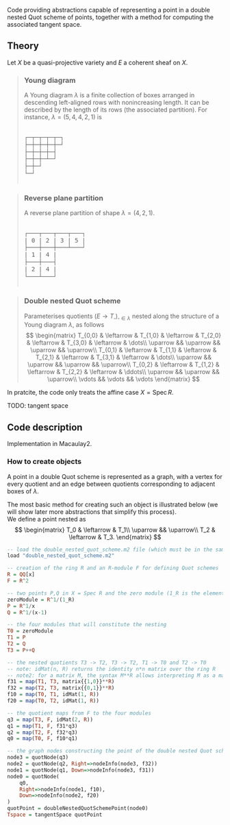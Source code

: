 Code providing abstractions capable of representing a point in a double nested Quot scheme of points, together with a method for computing the associated tangent space.


## Theory

Let $X$ be a quasi-projective variety and $E$ a coherent sheaf on $X$.

> ### Young diagram
> A Young diagram $\lambda$ is a finite collection of boxes arranged in descending left-aligned rows with nonincreasing length.
> It can be described by the length of its rows (the associated partition).
> For instance, $\lambda = (5,4,4,2,1)$ is
> <pre>
> <div style="line-height: 1.2;">
> ┌─┬─┬─┬─┬─┐
> ├─┼─┼─┼─┼─┘
> ├─┼─┼─┼─┤
> ├─┼─┼─┴─┘
> ├─┼─┘
> └─┘
> </div>
> </pre>



> ### Reverse plane partition
> A reverse plane partition of shape $\lambda= (4,2,1)$.
> <pre>
> <div style="line-height: 1.2;">
> ┌───┬───┬───┬───┐
> | 0 | 2 | 3 | 5 |
> ├───┼───┼───┴───┘
> | 1 | 4 |
> ├───┼───┤
> | 2 | 4 |
> └───┴───┘
> </div>
> </pre>




> ### Double nested Quot scheme
> Parameterises quotients $(E\rightarrow T_\square)_{\square\in\lambda}$ nested along the structure of a Young diagram $\lambda$, as follows
> $$
> \begin{matrix}
>    T_{0,0} & \leftarrow & T_{1,0} & \leftarrow & T_{2,0} & \leftarrow & T_{3,0} & \leftarrow & \dots\\
>    \uparrow && \uparrow && \uparrow && \uparrow\\
>    T_{0,1} & \leftarrow & T_{1,1} & \leftarrow & T_{2,1} & \leftarrow & T_{3,1} & \leftarrow & \dots\\
>    \uparrow && \uparrow && \uparrow && \uparrow\\
>   T_{0,2} & \leftarrow & T_{1,2} & \leftarrow & T_{2,2} & \leftarrow & \ddots\\
>    \uparrow && \uparrow && \uparrow\\
>   \vdots && \vdots && \vdots
> \end{matrix}
> $$


In pratcite, the code only treats the affine case $X = \mathrm{Spec}\, R$.

TODO: tangent space



## Code description

Implementation in Macaulay2.

### How to create objects

A point in a double Quot scheme is represented as a graph, with a vertex for every quotient and an edge between quotients corresponding to adjacent boxes of $\lambda$.

The most basic method for creating such an object is illustrated below (we will show later more abstractions that simplify this process).\
We define a point nested as 
$$
\begin{matrix}
    T_0 & \leftarrow & T_1\\
    \uparrow && \uparrow\\
    T_2 & \leftarrow & T_3.
\end{matrix}
$$

```haskell
-- load the double_nested_quot_scheme.m2 file (which must be in the same directory)
load "double_nested_quot_scheme.m2"

-- creation of the ring R and an R-module F for defining Quot schemes
R = QQ[x]
F = R^2

-- two points P,Q in X = Spec R and the zero module (1_R is the element 1 in the ring R)
zeroModule = R^1/(1_R)
P = R^1/x
Q = R^1/(x-1)

-- the four modules that will constitute the nesting
T0 = zeroModule
T1 = P
T2 = Q
T3 = P++Q

-- the nested quotients T3 -> T2, T3 -> T2, T1 -> T0 and T2 -> T0
-- note: idMat(n, R) returns the identity n*n matrix over the ring R
-- note2: for a matrix M, the syntax M**R allows interpreting M as a matrix over R
f31 = map(T1, T3, matrix{{1,0}}**R)
f32 = map(T2, T3, matrix{{0,1}}**R)
f10 = map(T0, T1, idMat(1, R))
f20 = map(T0, T2, idMat(1, R))

-- the quotient maps from F to the four modules
q3 = map(T3, F, idMat(2, R))
q1 = map(T1, F, f31*q3)
q2 = map(T2, F, f32*q3)
q0 = map(T0, F, f10*q1)

-- the graph nodes constructing the point of the double nested Quot scheme
node3 = quotNode(q3)
node2 = quotNode(q2, Right=>nodeInfo(node3, f32))
node1 = quotNode(q1, Down=>nodeInfo(node3, f31))
node0 = quotNode(
    q0, 
    Right=>nodeInfo(node1, f10),
    Down=>nodeInfo(node2, f20)
)
quotPoint = doubleNestedQuotSchemePoint(node0)
Tspace = tangentSpace quotPoint
```



